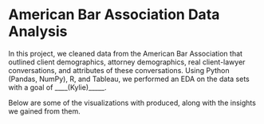 # American Bar Association Data Analysis

In this project, we cleaned data from the American Bar Association that outlined client demographics, attorney demographics, real client-lawyer conversations, and attributes of these conversations. Using Python (Pandas, NumPy), R, and Tableau, we performed an EDA on the data sets with a goal of ____(Kylie)_____. 

Below are some of the visualizations with produced, along with the insights we gained from them.
